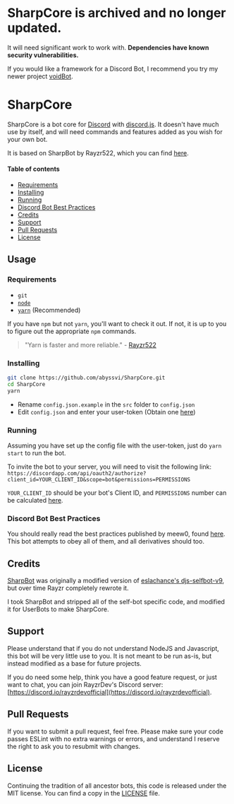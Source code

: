# SharpCore is archived and no longer updated. 
It will need significant work to work with. **Dependencies have known security vulnerabilities.** 

If you would like a framework for a Discord Bot, I recommend you try my newer project [voidBot](https://www.github.com/abyss/voidBot).

# SharpCore
SharpCore is a bot core for [Discord](http://discordapp.com) with [discord.js](https://discord.js.org). It doesn't have much use by itself, and will need commands and features added as you wish for your own bot.

It is based on SharpBot by Rayzr522, which you can find [here](https://github.com/Rayzr522/SharpBot).

#### Table of contents
- [Requirements](#requirements)
- [Installing](#installing)
- [Running](#running)
- [Discord Bot Best Practices](#best-practices)
- [Credits](#credits)
- [Support](#support)
- [Pull Requests](#pull-requests)
- [License](#license)

## Usage
### Requirements
- `git`
- [`node`](https://nodejs.org)
- [`yarn`](https://yarnpkg.com/docs/install) (Recommended)

If you have `npm` but not `yarn`, you'll want to check it out. If not, it is up to you to figure out the appropriate `npm` commands.

> "Yarn is faster and more reliable." - [Rayzr522](https://github.com/Rayzr522)

### Installing

```bash
git clone https://github.com/abyssvi/SharpCore.git
cd SharpCore
yarn
```

- Rename `config.json.example` in the `src` folder to `config.json`
- Edit `config.json` and enter your user-token (Obtain one [here](https://discordapp.com/developers/applications/me))

### Running
Assuming you have set up the config file with the user-token, just do `yarn start` to run the bot.

To invite the bot to your server, you will need to visit the following link: `https://discordapp.com/api/oauth2/authorize?client_id=YOUR_CLIENT_ID&scope=bot&permissions=PERMISSIONS`

`YOUR_CLIENT_ID` should be your bot's Client ID, and `PERMISSIONS` number can be calculated [here](https://discordapi.com/permissions.html).


### Discord Bot Best Practices
You should really read the best practices published by meew0, found [here](https://github.com/meew0/discord-bot-best-practices). This bot attempts to obey all of them, and all derivatives should too.

## Credits
[SharpBot](https://github.com/Rayzr522/SharpBot) was originally a modified version of [eslachance's djs-selfbot-v9](https://github.com/eslachance/djs-selfbot-v9), but over time Rayzr completely rewrote it. 

I took SharpBot and stripped all of the self-bot specific code, and modified it for UserBots to make SharpCore.

## Support
Please understand that if you do not understand NodeJS and Javascript, this bot will be very little use to you. It is not meant to be run as-is, but instead modified as a base for future projects.

If you do need some help, think you have a good feature request, or just want to chat, you can join RayzrDev's Discord server: [https://discord.io/rayzrdevofficial](https://discord.io/rayzrdevofficial).

## Pull Requests
If you want to submit a pull request, feel free. Please make sure your code passes ESLint with no extra warnings or errors, and understand I reserve the right to ask you to resubmit with changes.

## License
Continuing the tradition of all ancestor bots, this code is released under the MIT license. You can find a copy in the [LICENSE](LICENSE) file.

